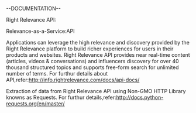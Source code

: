 --DOCUMENTATION--

Right Relevance API:

Relevance-as-a-Service:API

Applications can leverage the high relevance and discovery provided by the Right Relevance platform to build richer experiences for users in their products and websites. Right Relevance API provides near real-time content (articles, videos & conversations) and influencers discovery for over 40 thousand structured topics and supports free-form search for unlimited number of terms. 
For furthur details about API,refer:http://info.rightrelevance.com/docs/api-docs/

Extraction of data from Right Relevance API using Non-GMO HTTP Library knowns as Requests.
For furthur details,refer:http://docs.python-requests.org/en/master/


